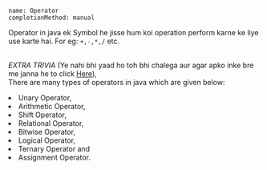 ```ngMeta
name: Operator
completionMethod: manual
```

Operator in java ek Symbol he jisse hum koi operation perform karne ke liye use karte hai. For eg: ```+,-,*,/``` etc. <br><br>

*EXTRA TRIVIA* (Ye nahi bhi yaad ho toh bhi chalega aur agar apko inke bre me janna he to click <a href="https://www.hindilearn.in/tut/core-java/operators-in-hindi">Here</a>),<br>
There are many types of operators in java which are given below:

<li>Unary Operator,</li>
<li>Arithmetic Operator,</li>
<li>Shift Operator,</li>
<li>Relational Operator,</li>
<li>Bitwise Operator,</li>
<li>Logical Operator,</li>
<li>Ternary Operator and</li>
<li>Assignment Operator.</li>


